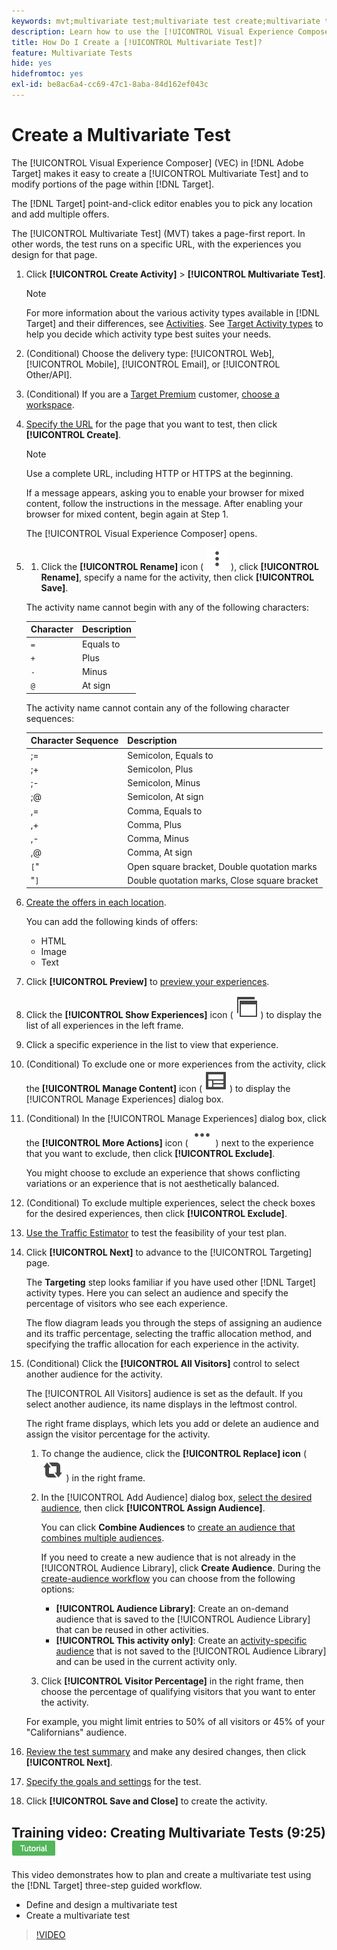 ```yaml
---
keywords: mvt;multivariate test;multivariate test create;multivariate test creating;mvt create;mvt creating;mvt how;multivariate test how
description: Learn how to use the [!UICONTROL Visual Experience Composer] (VEC) in [!DNL Adobe Target] to create a [!UICONTROL Multivariate Test] (MVT).
title: How Do I Create a [!UICONTROL Multivariate Test]?
feature: Multivariate Tests
hide: yes
hidefromtoc: yes
exl-id: be8ac6a4-cc69-47c1-8aba-84d162ef043c
---
```

# Create a Multivariate Test

The [!UICONTROL Visual Experience Composer] (VEC) in [!DNL Adobe Target] makes it easy to create a [!UICONTROL Multivariate Test] and to modify portions of the page within [!DNL Target].

The [!DNL Target] point-and-click editor enables you to pick any location and add multiple offers.

The [!UICONTROL Multivariate Test] (MVT) takes a page-first report. In other words, the test runs on a specific URL, with the experiences you design for that page. 

1. Click **[!UICONTROL Create Activity]** > **[!UICONTROL Multivariate Test]**.

   >[!NOTE]
   >
   >For more information about the various activity types available in [!DNL Target] and their differences, see [Activities](/help/main/c-activities/activities.md#concept_D317A95A1AB54674BA7AB65C7985BA03). See [Target Activity types](/help/main/c-activities/target-activities-guide.md) to help you decide which activity type best suites your needs.

1. (Conditional) Choose the delivery type: [!UICONTROL Web], [!UICONTROL Mobile], [!UICONTROL Email], or [!UICONTROL Other/API].

1. (Conditional) If you are a [Target Premium](/help/main/c-intro/intro.md#premium) customer, [choose a workspace](/help/main/administrating-target/c-user-management/property-channel/property-channel.md).

1. [Specify the URL](/help/main/c-activities/c-multivariate-testing/t-create-multivariate-test/url.md#concept_C12E4A85FF3B4E518E3110F6CF1AF9C0) for the page that you want to test, then click **[!UICONTROL Create]**.
   
   >[!NOTE]
   >
   >Use a complete URL, including HTTP or HTTPS at the beginning.

   If a message appears, asking you to enable your browser for mixed content, follow the instructions in the message. After enabling your browser for mixed content, begin again at Step 1.

   The [!UICONTROL Visual Experience Composer] opens.

1. 1. Click the **[!UICONTROL Rename]** icon ( ![Rename icon](/help/main/assets/icons/MoreSmallListVert.svg) ), click **[!UICONTROL Rename]**, specify a name for the activity, then click **[!UICONTROL Save]**.

   The activity name cannot begin with any of the following characters:

   | Character | Description |
   |--- |--- |
   |`=`|Equals to|
   |`+`|Plus|
   |`-`|Minus|
   |`@`|At sign|

   The activity name cannot contain any of the following character sequences:

   | Character Sequence | Description |
   |--- |--- |
   |;=|Semicolon, Equals to|
   |;+|Semicolon, Plus|
   |;-|Semicolon, Minus|
   |;@|Semicolon, At sign|
   |,=|Comma, Equals to|
   |,+|Comma, Plus|
   |,-|Comma, Minus|
   |,@|Comma, At sign|
   |`[`"|Open square bracket, Double quotation marks|
   |"`]`|Double quotation marks, Close square bracket|

1. [Create the offers in each location](/help/main/c-activities/c-multivariate-testing/t-create-multivariate-test/add-offers.md#concept_DCE6B45C30F7419B8EC17AFDEE8D8AA6).

   You can add the following kinds of offers:

    * HTML 
    * Image 
    * Text

1. Click **[!UICONTROL Preview]** to [preview your experiences](/help/main/c-activities/c-multivariate-testing/t-create-multivariate-test/preview-experiences.md).

1. Click the **[!UICONTROL Show Experiences]** icon ( ![Show Experiences icon](/help/main/assets/icons/WebPages.svg) ) to display the list of all experiences in the left frame.

1. Click a specific experience in the list to view that experience.

1. (Conditional) To exclude one or more experiences from the activity, click the **[!UICONTROL Manage Content]** icon ( ![Manage Experiences icon](/help/main/assets/icons/Experience.svg) ) to display the [!UICONTROL Manage Experiences] dialog box.

1. (Conditional) In the [!UICONTROL Manage Experiences] dialog box, click the **[!UICONTROL More Actions]** icon ( ![More Actions icon](/help/main/assets/icons/MoreSmallList.svg) ) next to the experience that you want to exclude, then click **[!UICONTROL Exclude]**.

   You might choose to exclude an experience that shows conflicting variations or an experience that is not aesthetically balanced.

1. (Conditional) To exclude multiple experiences, select the check boxes for the desired experiences, then click **[!UICONTROL Exclude]**.

1. [Use the Traffic Estimator](/help/main/c-activities/c-multivariate-testing/t-create-multivariate-test/traffic-estimator.md#task_71AA6922AFD447EA8C5E610A78ABA714) to test the feasibility of your test plan.

1. Click **[!UICONTROL Next]** to advance to the [!UICONTROL Targeting] page.

   The **Targeting** step looks familiar if you have used other [!DNL Target] activity types. Here you can select an audience and specify the percentage of visitors who see each experience.

   The flow diagram leads you through the steps of assigning an audience and its traffic percentage, selecting the traffic allocation method, and specifying the traffic allocation for each experience in the activity.

1. (Conditional) Click the **[!UICONTROL All Visitors]** control to select another audience for the activity.

   The [!UICONTROL All Visitors] audience is set as the default. If you select another audience, its name displays in the leftmost control.

   The right frame displays, which lets you add or delete an audience and assign the visitor percentage for the activity.

   1. To change the audience, click the **[!UICONTROL Replace] icon** ( ![Replace icon](/help/main/assets/icons/Retweet.svg) ) in the right frame.
   1. In the [!UICONTROL Add Audience] dialog box, [select the desired audience](/help/main/c-activities/t-test-ab/t-test-create-ab/ab-audience.md), then click **[!UICONTROL Assign Audience]**.

      You can click **Combine Audiences** to [create an audience that combines multiple audiences](/help/main/c-target/combining-multiple-audiences.md). 

      If you need to create a new audience that is not already in the [!UICONTROL Audience Library], click **Create Audience**. During the [create-audience workflow](/help/main/c-target/c-audiences/audiences.md) you can choose from the following options:

      * **[!UICONTROL Audience Library]**: Create an on-demand audience that is saved to the [!UICONTROL Audience Library] that can be reused in other activities.
      * **[!UICONTROL This activity only]**: Create an [activity-specific audience](/help/main/c-target/creating-activity-only-audience.md) that is not saved to the [!UICONTROL Audience Library] and can be used in the current activity only.
   
   1. Click **[!UICONTROL Visitor Percentage]** in the right frame, then choose the percentage of qualifying visitors that you want to enter the activity.

   For example, you might limit entries to 50% of all visitors or 45% of your "Californians" audience.

1. [Review the test summary](/help/main/c-activities/c-multivariate-testing/t-create-multivariate-test/test-summary.md#reference_971AB225963A4DC18EEB5B0E20F0A4A7) and make any desired changes, then click **[!UICONTROL Next]**.

1. [Specify the goals and settings](/help/main/c-activities/c-multivariate-testing/t-create-multivariate-test/goals-and-settings.md#reference_B25389FD6F3A4989801E740364B089CC) for the test.

1. Click **[!UICONTROL Save and Close]** to create the activity.

## Training video: Creating Multivariate Tests (9:25) ![Tutorial badge](/help/main/assets/tutorial.png)

This video demonstrates how to plan and create a multivariate test using the [!DNL Target] three-step guided workflow.

* Define and design a multivariate test 
* Create a multivariate test

>[!VIDEO](https://video.tv.adobe.com/v/17395)
